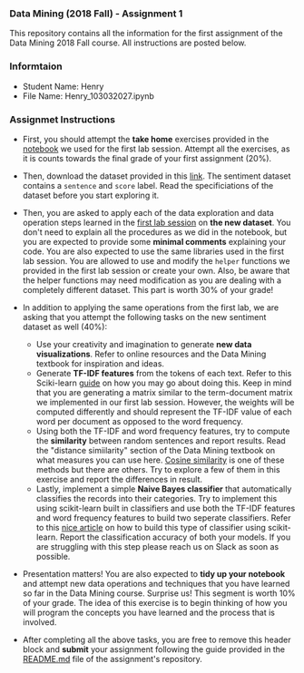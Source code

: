 ### Data Mining (2018 Fall) - Assignment 1
This repository contains all the information for the first assignment of the Data Mining 2018 Fall course. All instructions are posted below. 

### Informtaion
* Student Name: Henry  
* File Name: Henry_103032027.ipynb

### Assignmet Instructions
- First, you should attempt the **take home** exercises provided in the [notebook](https://github.com/omarsar/data_mining_lab/blob/master/news_data_mining.ipynb) we used for the first lab session. Attempt all the exercises, as it is counts towards the final grade of your first assignment (20%). 

- Then, download the dataset provided in this [link](https://archive.ics.uci.edu/ml/datasets/Sentiment+Labelled+Sentences#). The sentiment dataset contains a `sentence` and `score` label. Read the specificiations of the dataset before you start exploring it. 


- Then, you are asked to apply each of the data exploration and data operation steps learned in the [first lab session](https://github.com/omarsar/data_mining_lab) on **the new dataset**. You don't need to explain all the procedures as we did in the notebook, but you are expected to provide some **minimal comments** explaining your code. You are also expected to use the same libraries used in the first lab session. You are allowed to use and modify the `helper` functions we provided in the first lab session or create your own. Also, be aware that the helper functions may need modification as you are dealing with a completely different dataset. This part is worth 30% of your grade!

- In addition to applying the same operations from the first lab, we are asking that you attempt the following tasks on the new sentiment dataset as well (40%):
    - Use your creativity and imagination to generate **new data visualizations**. Refer to online resources and the Data Mining textbook for inspiration and ideas. 
    - Generate **TF-IDF features** from the tokens of each text. Refer to this Sciki-learn [guide](http://scikit-learn.org/stable/modules/generated/sklearn.feature_extraction.text.TfidfVectorizer.html) on how you may go about doing this. Keep in mind that you are generating a matrix similar to the term-document matrix we implemented in our first lab session. However, the weights will be computed differently and should represent the TF-IDF value of each word per document as opposed to the word frequency.
    - Using both the TF-IDF and word frequency features, try to compute the **similarity** between random sentences and report results. Read the "distance simiilarity" section of the Data Mining textbook on what measures you can use here. [Cosine similarity](https://jamesmccaffrey.wordpress.com/2017/03/29/the-cosine-similarity-of-two-sentences/) is one of these methods but there are others. Try to explore a few of them in this exercise and report the differences in result. 
    - Lastly, implement a simple **Naive Bayes classifier** that automatically classifies the records into their categories. Try to implement this using scikit-learn built in classifiers and use both the TF-IDF features and word frequency features to build two seperate classifiers. Refer to this [nice article](https://hub.packtpub.com/implementing-3-naive-bayes-classifiers-in-scikit-learn/) on how to build this type of classifier using scikit-learn. Report the classification accuracy of both your models. If you are struggling with this step please reach us on Slack as soon as possible.   


- Presentation matters! You are also expected to **tidy up your notebook** and attempt new data operations and techniques that you have learned so far in the Data Mining course. Surprise us! This segment is worth 10% of your grade. The idea of this exercise is to begin thinking of how you will program the concepts you have learned and the process that is involved. 


- After completing all the above tasks, you are free to remove this header block and **submit** your assignment following the guide provided in the [README.md](https://github.com/omarsar/dm_2018_hw_1/blob/master/README.md) file of the assignment's repository. 

